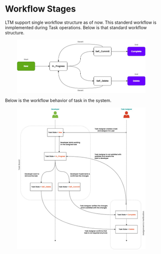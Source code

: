 # Workflow Stages

LTM support single workflow structure as of now. This standerd workflow is inmplemented during Task operations. Below is that standard workflow structure.

<figure><img src="../.gitbook/assets/Standard workflow.jpg" alt=""><figcaption></figcaption></figure>

Below is the workflow behavior of task in the system.

<figure><img src="../.gitbook/assets/Task opertion workflow.jpg" alt=""><figcaption></figcaption></figure>
